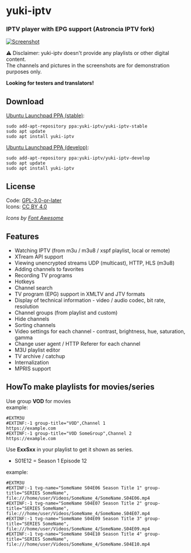 # yuki-iptv
### IPTV player with EPG support (Astroncia IPTV fork)

[![Screenshot](https://gist.githubusercontent.com/yuki-chan-nya/c37f80c2cb00afbdbd98959186e1ab80/raw/71a5c9c177130154a7bd1ad31d7465096cc102bb/yuki-iptv.png)](https://gist.githubusercontent.com/yuki-chan-nya/c37f80c2cb00afbdbd98959186e1ab80/raw/71a5c9c177130154a7bd1ad31d7465096cc102bb/yuki-iptv.png)  
  
⚠️ Disclaimer: yuki-iptv doesn't provide any playlists or other digital content.  
The channels and pictures in the screenshots are for demonstration purposes only.  
  
**Looking for testers and translators!**

## Download

[Ubuntu Launchpad PPA (stable)](https://launchpad.net/~yuki-iptv/+archive/ubuntu/yuki-iptv-stable):  
```
sudo add-apt-repository ppa:yuki-iptv/yuki-iptv-stable
sudo apt update
sudo apt install yuki-iptv
```

[Ubuntu Launchpad PPA (develop)](https://launchpad.net/~yuki-iptv/+archive/ubuntu/yuki-iptv-develop):  
```
sudo add-apt-repository ppa:yuki-iptv/yuki-iptv-develop
sudo apt update
sudo apt install yuki-iptv
```

## License

Code: [GPL-3.0-or-later](https://github.com/yuki-chan-nya/yuki-iptv/blob/stable/COPYING)  
Icons: [CC BY 4.0](https://creativecommons.org/licenses/by/4.0/)  
  
*Icons by [Font Awesome](https://fontawesome.com/)*  

## Features

- Watching IPTV (from m3u / m3u8 / xspf playlist, local or remote)  
- XTream API support
- Viewing unencrypted streams UDP (multicast), HTTP, HLS (m3u8)  
- Adding channels to favorites  
- Recording TV programs  
- Hotkeys  
- Channel search  
- TV program (EPG) support in XMLTV and JTV formats  
- Display of technical information - video / audio codec, bit rate, resolution  
- Channel groups (from playlist and custom)  
- Hide channels  
- Sorting channels  
- Video settings for each channel - contrast, brightness, hue, saturation, gamma  
- Change user agent / HTTP Referer for each channel  
- M3U playlist editor  
- TV archive / catchup  
- Internalization  
- MPRIS support  

## HowTo make playlists for movies/series
  
Use group **VOD** for movies  
example:  
  
```
#EXTM3U
#EXTINF:-1 group-title="VOD",Channel 1
https://example.com
#EXTINF:-1 group-title="VOD SomeGroup",Channel 2
https://example.com
```
  
Use **ExxSxx** in your playlist to get it shown as series.  
  
- S01E12 = Season 1 Episode 12  
  
example:  
  
```
#EXTM3U
#EXTINF:-1 tvg-name="SomeName S04E06 Season Title 1" group-title="SERIES SomeName",
file:///home/user/Videos/SomeName_4/SomeName.S04E06.mp4
#EXTINF:-1 tvg-name="SomeName S04E07 Season Title 2" group-title="SERIES SomeName",
file:///home/user/Videos/SomeName_4/SomeName.S04E07.mp4
#EXTINF:-1 tvg-name="SomeName S04E09 Season Title 3" group-title="SERIES SomeName",
file:///home/user/Videos/SomeName_4/SomeName.S04E09.mp4
#EXTINF:-1 tvg-name="SomeName S04E10 Season Title 4" group-title="SERIES SomeName",
file:///home/user/Videos/SomeName_4/SomeName.S04E10.mp4
```
